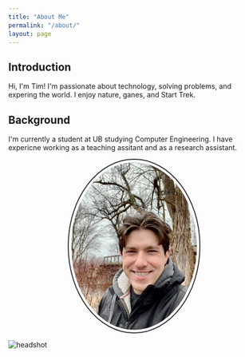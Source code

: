 ```yaml
---
title: "About Me"
permalink: "/about/"
layout: page
---
```


## Introduction

Hi, I'm Tim! I'm passionate about technology, solving problems, and expering the world. I enjoy nature, ganes, and Start Trek.

## Background

I'm currently a student at UB studying Computer Engineering. I have expericne working as a teaching assitant and as a research assistant.

<style>
    .rounded-image {
        border-radius: 50%;
        border: 2px solid #333; /* Change the color and thickness of the border */
        padding: 5px; /* Add padding to the border */
        width: 50%; /* Set the width of the image */
        height: auto; /* Maintain aspect ratio */
        display: block; /* Ensure the image is displayed as a block element */
        margin: auto; /* Center the image horizontally */
    }
</style>

<img src="/assets/images/nautre.jpeg" alt="Profile Picture" class="rounded-image">

![headshot](/assets/images/IMG_0496.png)


